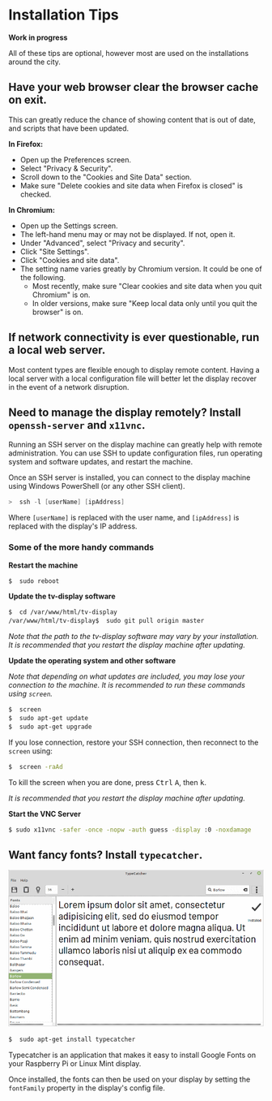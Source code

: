 # Installation Tips

**Work in progress**

All of these tips are optional, however most are used on the installations
around the city.

## Have your web browser clear the browser cache on exit.

This can greatly reduce the chance of showing content that is out of date,
and scripts that have been updated.

**In Firefox:**

-   Open up the Preferences screen.
-   Select "Privacy & Security".
-   Scroll down to the "Cookies and Site Data" section.
-   Make sure "Delete cookies and site data when Firefox is closed" is checked.

**In Chromium:**

-   Open up the Settings screen.
-   The left-hand menu may or may not be displayed.  If not, open it.
-   Under "Advanced", select "Privacy and security".
-   Click "Site Settings".
-   Click "Cookies and site data".
-   The setting name varies greatly by Chromium version.
    It could be one of the following.
    -   Most recently, make sure "Clear cookies and site data when you quit Chromium" is on.
    -   In older versions, make sure "Keep local data only until you quit the browser" is on.

## If network connectivity is ever questionable, run a local web server.

Most content types are flexible enough to display remote content.
Having a local server with a local configuration file
will better let the display recover in the event of a network disruption.

## Need to manage the display remotely?  Install `openssh-server` and `x11vnc`.

Running an SSH server on the display machine can greatly help with
remote administration.  You can use SSH to update configuration files,
run operating system and software updates, and restart the machine.

Once an SSH server is installed, you can connect to the display machine using
Windows PowerShell (or any other SSH client).

```powershell
>  ssh -l [userName] [ipAddress]
```

Where `[userName]` is replaced with the user name, and `[ipAddress]` is replaced
with the display's IP address.

### Some of the more handy commands

**Restart the machine**

```bash
$  sudo reboot
```

**Update the tv-display software**

```bash
$  cd /var/www/html/tv-display
/var/www/html/tv-display$  sudo git pull origin master
```

_Note that the path to the tv-display software may vary by your installation.
It is recommended that you restart the display machine after updating._

**Update the operating system and other software**

_Note that depending on what updates are included,
you may lose your connection to the machine.
It is recommended to run these commands using `screen`._

```bash
$  screen
$  sudo apt-get update
$  sudo apt-get upgrade
```

If you lose connection, restore your SSH connection, then reconnect to the
`screen` using:

```bash
$  screen -raAd
```

To kill the screen when you are done, press <kbd>Ctrl</kbd> <kbd>A</kbd>, then <kbd>k</kbd>.

_It is recommended that you restart the display machine after updating._

**Start the VNC Server**

```bash
$ sudo x11vnc -safer -once -nopw -auth guess -display :0 -noxdamage
```

## Want fancy fonts?  Install `typecatcher`.

![Typecatcher](typecatcher.png)

```bash
$  sudo apt-get install typecatcher
```

Typecatcher is an application that makes it easy to install Google Fonts
on your Raspberry Pi or Linux Mint display.

Once installed, the fonts can then be used on your display by setting the
`fontFamily` property in the display's config file.
